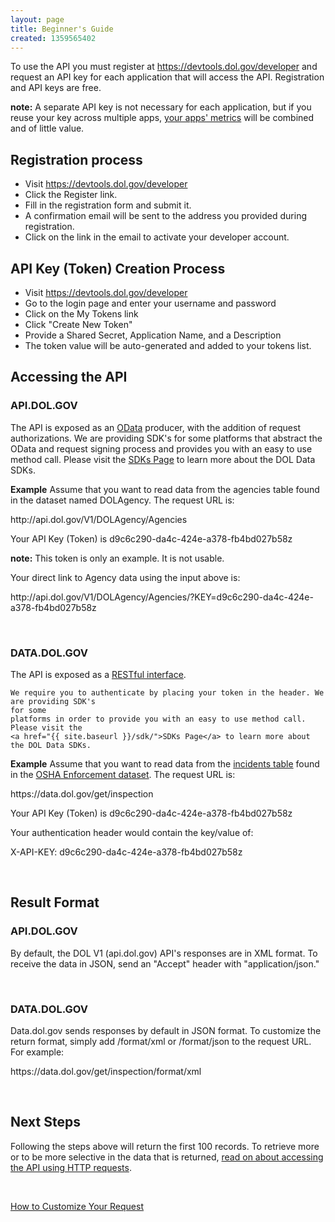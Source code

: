 ```yaml
---
layout: page
title: Beginner's Guide
created: 1359565402
---
```


<p>To use the API you must register at <a href="https://devtools.dol.gov/developer">https://devtools.dol.gov/developer</a> and request an API key for each application that will access the API. Registration and API keys are free.</p>
<div class="guide_note">
    <strong>note:</strong> A separate API key is not necessary for each application, but if you reuse your key across multiple apps, <a href="http://developer.dol.gov/dataset/api-metrics-key">your apps' metrics</a> will be combined and of little value.
</div>

<h2>Registration process</h2>
<ul>
    <li>Visit <a href="https://devtools.dol.gov/developer">https://devtools.dol.gov/developer</a></li>
    <li>Click the Register link.</li>
    <li>Fill in the registration form and submit it.</li>
    <li>A confirmation email will be sent to the address you provided during registration.</li>
    <li>Click on the link in the email to activate your developer account.</li>
</ul>

<h2>API Key (Token) Creation Process</h2>
<ul>
    <li>Visit <a href="https://devtools.dol.gov/developer">https://devtools.dol.gov/developer</a></li>
    <li>Go to the login page and enter your username and password</li>
    <li>Click on the My Tokens link</li>
    <li>Click "Create New Token"</li>
    <li>Provide a Shared Secret, Application Name, and a Description</li>
    <li>The token value will be auto-generated and added to your tokens list.</li>
</ul>

<h2 id="accessing" class="anchor">Accessing the API</h2>
<h3>API.DOL.GOV</h3>

<p>The API is exposed as an <a href="http://www.odata.org/">OData</a> producer, with the
    addition
    of request authorizations. We are providing SDK's for some platforms that abstract the OData
    and request signing process and provides you with an easy to use method call. Please
    visit the <a href="{{ site.baseurl }}/sdk/">SDKs Page</a> to learn more about the DOL Data
    SDKs.</p>

<p><strong>Example</strong> Assume that you want to read data from the agencies table found in
    the
    dataset named DOLAgency. The request URL is:</p>

<div class="force_wrap apiurl"><p>http://api.dol.gov/V1/DOLAgency/Agencies</p></div>

<p>Your API Key (Token) is d9c6c290-da4c-424e-a378-fb4bd027b58z</p>

<div class="guide_note"><strong>note:</strong> This token is only an example. It is not usable.
</div>

<p>Your direct link to Agency data using the input above is:</p>

<div class="force_wrap apiurl"><p>
    http://api.dol.gov/V1/DOLAgency/Agencies/?KEY=d9c6c290-da4c-424e-a378-fb4bd027b58z</p></div>
<br />
    
<h3>DATA.DOL.GOV</h3>

<p>The API is exposed as a <a
        href="https://en.wikipedia.org/wiki/Representational_state_transfer">RESTful
    interface</a>.

    We require you to authenticate by placing your token in the header. We are providing SDK's
    for some
    platforms in order to provide you with an easy to use method call. Please visit the
    <a href="{{ site.baseurl }}/sdk/">SDKs Page</a> to learn more about the DOL Data SDKs.

</p>

<p><strong>Example</strong> Assume that you want to read data from the
    <a href="{{ site.baseurl }}/health-and-safety/dol-osha-enforcement/#osha_inspection">incidents
        table</a> found in the
    <a href="{{ site.baseurl }}/health-and-safety/dol-osha-enforcement/">OSHA Enforcement
        dataset</a>.
    The request URL is:</p>

<div class="force_wrap apiurl"><p>https://data.dol.gov/get/inspection</p></div>

<p>Your API Key (Token) is d9c6c290-da4c-424e-a378-fb4bd027b58z</p>

<p>Your authentication header would contain the key/value of:</p>

<div class="force_wrap apiurl"><p>X-API-KEY: d9c6c290-da4c-424e-a378-fb4bd027b58z</p></div>


<br />

<h2 class="subtitle">Result Format</h2>
<h3>API.DOL.GOV</h3>
<p>By default, the DOL V1 (api.dol.gov) API's responses are in XML format.  To receive the data in JSON,
 send an "Accept" header with "application/json."</p>

 <br />
<h3>DATA.DOL.GOV</h3>
<p>Data.dol.gov sends responses by default in JSON format.  To customize the return format, simply add /format/xml or 
/format/json to the request URL. For example:</p>
<div class="force_wrap apiurl"><p>https://data.dol.gov/get/inspection/format/xml</p></div>

<br />

<h2 class="subtitle">Next Steps</h2>
<p>Following the steps above will return the first 100 records.  To retrieve more or to be more selective in the data that is returned, <a href="{{ site.baseurl }}/accessing-the-apis-using-http-requests/">read on about accessing the API using HTTP requests</a>.</p>
<p>&nbsp;</p>

<a href="{{ site.baseurl }}/accessing-the-apis-using-http-requests/" class="button radius button_wide">How to Customize Your Request</a>
